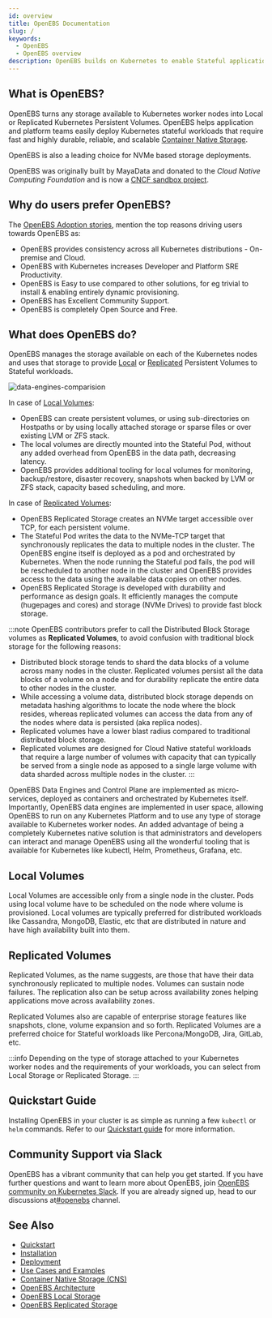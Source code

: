 ```yaml
---
id: overview
title: OpenEBS Documentation
slug: /
keywords:
  - OpenEBS
  - OpenEBS overview
description: OpenEBS builds on Kubernetes to enable Stateful applications to easily access Dynamic Local or Replicated Container Attached Kubernetes Persistent Volumes. By using the Container Native Storage pattern users report lower costs, easier management, and more control for their teams.
---
```


## What is OpenEBS?

OpenEBS turns any storage available to Kubernetes worker nodes into Local or Replicated Kubernetes Persistent Volumes. OpenEBS helps application and platform teams easily deploy Kubernetes stateful workloads that require fast and highly durable, reliable, and scalable [Container Native Storage](../concepts/container-native-storage.md).

OpenEBS is also a leading choice for NVMe based storage deployments.

OpenEBS was originally built by MayaData and donated to the _Cloud Native Computing Foundation_ and is now a [CNCF sandbox project](https://www.cncf.io/sandbox-projects/).

## Why do users prefer OpenEBS?

The [OpenEBS Adoption stories](https://github.com/openebs/openebs/blob/master/ADOPTERS.md), mention the top reasons driving users towards OpenEBS as:

- OpenEBS provides consistency across all Kubernetes distributions - On-premise and Cloud.
- OpenEBS with Kubernetes increases Developer and Platform SRE Productivity.
- OpenEBS is Easy to use compared to other solutions, for eg trivial to install & enabling entirely dynamic provisioning.
- OpenEBS has Excellent Community Support.
- OpenEBS is completely Open Source and Free.

## What does OpenEBS do?

OpenEBS manages the storage available on each of the Kubernetes nodes and uses that storage to provide [Local](#local-volumes) or [Replicated](#replicated-volumes) Persistent Volumes to Stateful workloads.

![data-engines-comparision](../assets/data-engines-comparision.svg)

In case of [Local Volumes](#local-volumes):

- OpenEBS can create persistent volumes, or using sub-directories on Hostpaths or by using locally attached storage or sparse files or over existing LVM or ZFS stack.
- The local volumes are directly mounted into the Stateful Pod, without any added overhead from OpenEBS in the data path, decreasing latency.
- OpenEBS provides additional tooling for local volumes for monitoring, backup/restore, disaster recovery, snapshots when backed by LVM or ZFS stack, capacity based scheduling, and more.

In case of [Replicated Volumes](#replicated-volumes):

- OpenEBS Replicated Storage creates an NVMe target accessible over TCP, for each persistent volume.
- The Stateful Pod writes the data to the NVMe-TCP target that synchronously replicates the data to multiple nodes in the cluster. The OpenEBS engine itself is deployed as a pod and orchestrated by Kubernetes. When the node running the Stateful pod fails, the pod will be rescheduled to another node in the cluster and OpenEBS provides access to the data using the available data copies on other nodes.
- OpenEBS Replicated Storage is developed with durability and performance as design goals. It efficiently manages the compute (hugepages and cores) and storage (NVMe Drives) to provide fast block storage.

:::note
OpenEBS contributors prefer to call the Distributed Block Storage volumes as **Replicated Volumes**, to avoid confusion with traditional block storage for the following reasons:
* Distributed block storage tends to shard the data blocks of a volume across many nodes in the cluster. Replicated volumes persist all the data blocks of a volume on a node and for durability replicate the entire data to other nodes in the cluster.  
* While accessing a volume data, distributed block storage depends on metadata hashing algorithms to locate the node where the block resides, whereas replicated volumes can access the data from any of the nodes where data is persisted (aka replica nodes).
* Replicated volumes have a lower blast radius compared to traditional distributed block storage. 
* Replicated volumes are designed for Cloud Native stateful workloads that require a large number of volumes with capacity that can typically be served from a single node as apposed to a single large volume with data sharded across multiple nodes in the cluster.
:::

OpenEBS Data Engines and Control Plane are implemented as micro-services, deployed as containers and orchestrated by Kubernetes itself. Importantly, OpenEBS data engines are implemented in user space, allowing OpenEBS to run on any Kubernetes Platform and to use any type of storage available to Kubernetes worker nodes. An added advantage of being a completely Kubernetes native solution is that administrators and developers can interact and manage OpenEBS using all the wonderful tooling that is available for Kubernetes like kubectl, Helm, Prometheus, Grafana, etc.

## Local Volumes

Local Volumes are accessible only from a single node in the cluster. Pods using local volume have to be scheduled on the node where volume is provisioned. Local volumes are typically preferred for distributed workloads like Cassandra, MongoDB, Elastic, etc that are distributed in nature and have high availability built into them.

## Replicated Volumes

Replicated Volumes, as the name suggests, are those that have their data synchronously replicated to multiple nodes. Volumes can sustain node failures. The replication also can be setup across availability zones helping applications move across availability zones.

Replicated Volumes also are capable of enterprise storage features like snapshots, clone, volume expansion and so forth. Replicated Volumes are a preferred choice for Stateful workloads like Percona/MongoDB, Jira, GitLab, etc.

:::info
Depending on the type of storage attached to your Kubernetes worker nodes and the requirements of your workloads, you can select from Local Storage or Replicated Storage.
:::

## Quickstart Guide

Installing OpenEBS in your cluster is as simple as running a few `kubectl` or `helm` commands. Refer to our [Quickstart guide](../quickstart-guide/installation.md) for more information.

## Community Support via Slack

OpenEBS has a vibrant community that can help you get started. If you have further questions and want to learn more about OpenEBS, join [OpenEBS community on Kubernetes Slack](https://kubernetes.slack.com). If you are already signed up, head to our discussions at[#openebs](https://kubernetes.slack.com/messages/openebs/) channel.

## See Also

- [Quickstart](../quickstart-guide/installation.md)
- [Installation](../quickstart-guide/installation.md)
- [Deployment](../quickstart-guide/deploy-a-test-application.md)
- [Use Cases and Examples](use-cases-and-examples.mdx)
- [Container Native Storage (CNS)](../concepts/container-native-storage.md)
- [OpenEBS Architecture](../concepts/architecture.md)
- [OpenEBS Local Storage](../concepts/data-engines/local-storage.md)
- [OpenEBS Replicated Storage](../concepts/data-engines/replicated-storage.md)
